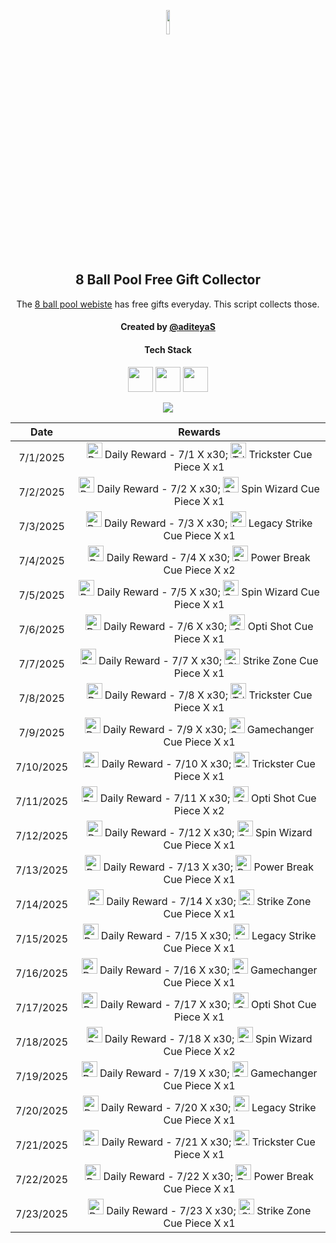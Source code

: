 <p align="center">
  <img src="https://github.com/aditeyaS/8bp-free-gift-collector/blob/main/8bplogo.png" height="10%" />
  <h2 align="center">8 Ball Pool Free Gift Collector</h3>
  <p align="center">The <a href="https://8ballpool.com/en/shop" target="_blank">8 ball pool webiste</a> has free gifts everyday. This script collects those.</p>
  <h4 align="center">Created by <a href="https://github.com/aditeyaS" target="_blank">@aditeyaS</a></h4>
  <div>
    <h4 align="center">Tech Stack</h4>
    <p align="center">
      <img height="40" width="40" src="https://cdn.simpleicons.org/javascript/F7DF1E" />
      <img height="40" width="40" src="https://cdn.simpleicons.org/puppeteer/40B5A4" />
      <img height="40" width="40" src="https://cdn.simpleicons.org/githubactions/2088FF" />
    </p>
  </div>
  <p align="center">
    <a href="https://github.com/aditeyaS/8bp-free-gift-collector/tree/main/archive" aria-label="View previous rewards">
        <img src="https://img.shields.io/badge/View_previous_rewards-8A2BE2?style=for-the-badge"/>
    </a>
  </p>
</p>

| Date | Rewards |
| :---: | :---: |
| 7/1/2025 | <img src="https://prod-hub-config.8ballpool.com/assets/2EYwApzECmqUe-tksYxPKVF-Jw9KAr2IzoC5-hfFW2l_bnt0QtzY-pb0-qie7bvreonoOFg7xnswGAolbr2v-w~kTvQDzXxBiM_Wgi51Jb76aIzuwpuP81csOarXpuz_1k.png" height="25" alt="Daily Reward - 7/1"/> Daily Reward - 7/1 X x30; <img src="https://prod-hub-config.8ballpool.com/assets/32jsniAyJp8Koi0nFarCqcjJ-v6oYuYEOVFx9DXCYi5dv7VvjPsgr9KH5DqUw3FMCWpYi66hIABPEO7obsXx-w~syawBUG7v9ZD3_1GoYhQWWK3heuF82at1vhrtd87Dxs.png" height="25" alt="Trickster Cue Piece"/> Trickster Cue Piece X x1 |
| 7/2/2025 | <img src="https://prod-hub-config.8ballpool.com/assets/2EYwApzECmqUe-tksYxPKVF-Jw9KAr2IzoC5-hfFW2l_bnt0QtzY-pb0-qie7bvreonoOFg7xnswGAolbr2v-w~kTvQDzXxBiM_Wgi51Jb76aIzuwpuP81csOarXpuz_1k.png" height="25" alt="Daily Reward - 7/2"/> Daily Reward - 7/2 X x30; <img src="https://prod-hub-config.8ballpool.com/assets/kRJ26qKDdiBr7BhDRql2WrGCjCeFmptmjEUzSV4nyT6IGfVzTv-8-r-Q-BRtkWB-VvofUc7CY9ifbsxldEok0Q~sNj_SHAvyngabQPPIdbDvVfHJL_RJMjZugE2GipYfyE.png" height="25" alt="Spin Wizard Cue Piece"/> Spin Wizard Cue Piece X x1 |
| 7/3/2025 | <img src="https://prod-hub-config.8ballpool.com/assets/2EYwApzECmqUe-tksYxPKVF-Jw9KAr2IzoC5-hfFW2l_bnt0QtzY-pb0-qie7bvreonoOFg7xnswGAolbr2v-w~kTvQDzXxBiM_Wgi51Jb76aIzuwpuP81csOarXpuz_1k.png" height="25" alt="Daily Reward - 7/3"/> Daily Reward - 7/3 X x30; <img src="https://prod-hub-config.8ballpool.com/assets/8PI4-d_WCdZfX89MjpTDzhvZExiSs82ceYsV3TPfPrBD7Zjbrai0rqGWpaBnBKerusaWXi6G3FBR3FHmaATb_Q~gK2G3yYltIZcfsuN4lhxXVq-ktHacK_yO3ac-N6McFA.png" height="25" alt="Legacy Strike Cue Piece"/> Legacy Strike Cue Piece X x1 |
| 7/4/2025 | <img src="https://prod-hub-config.8ballpool.com/assets/2EYwApzECmqUe-tksYxPKVF-Jw9KAr2IzoC5-hfFW2l_bnt0QtzY-pb0-qie7bvreonoOFg7xnswGAolbr2v-w~kTvQDzXxBiM_Wgi51Jb76aIzuwpuP81csOarXpuz_1k.png" height="25" alt="Daily Reward - 7/4"/> Daily Reward - 7/4 X x30; <img src="https://prod-hub-config.8ballpool.com/assets/mNnZWuEOnaxrZiFEn0apCZsaxydrm7_45_rCxX7ipZjrua-KLdMHlxKeu77TZwEAUZCsVA52ZIKsmXiDVeUwVQ~kx0MT45xRtcGPIPCqrnGTAezM0yQc5Ind0hQgvrI-xc.png" height="25" alt="Power Break Cue Piece"/> Power Break Cue Piece X x2 |
| 7/5/2025 | <img src="https://prod-hub-config.8ballpool.com/assets/2EYwApzECmqUe-tksYxPKVF-Jw9KAr2IzoC5-hfFW2l_bnt0QtzY-pb0-qie7bvreonoOFg7xnswGAolbr2v-w~kTvQDzXxBiM_Wgi51Jb76aIzuwpuP81csOarXpuz_1k.png" height="25" alt="Daily Reward - 7/5"/> Daily Reward - 7/5 X x30; <img src="https://prod-hub-config.8ballpool.com/assets/kRJ26qKDdiBr7BhDRql2WrGCjCeFmptmjEUzSV4nyT6IGfVzTv-8-r-Q-BRtkWB-VvofUc7CY9ifbsxldEok0Q~sNj_SHAvyngabQPPIdbDvVfHJL_RJMjZugE2GipYfyE.png" height="25" alt="Spin Wizard Cue Piece"/> Spin Wizard Cue Piece X x1 |
| 7/6/2025 | <img src="https://prod-hub-config.8ballpool.com/assets/2EYwApzECmqUe-tksYxPKVF-Jw9KAr2IzoC5-hfFW2l_bnt0QtzY-pb0-qie7bvreonoOFg7xnswGAolbr2v-w~kTvQDzXxBiM_Wgi51Jb76aIzuwpuP81csOarXpuz_1k.png" height="25" alt="Daily Reward - 7/6"/> Daily Reward - 7/6 X x30; <img src="https://prod-hub-config.8ballpool.com/assets/Psx-E7uPYsPupGj0nxmL-ggEUzHn-7lsgkMAwlcVF4gwPZSN_a8mgloScb-GG-vdGTPe2BGN48s55voNCggOwg~AFzNC1iBF6kM5VF7z3TAuOb6gNgagPGTHZUH3ViCTlg.png" height="25" alt="Opti Shot Cue Piece"/> Opti Shot Cue Piece X x1 |
| 7/7/2025 | <img src="https://prod-hub-config.8ballpool.com/assets/2EYwApzECmqUe-tksYxPKVF-Jw9KAr2IzoC5-hfFW2l_bnt0QtzY-pb0-qie7bvreonoOFg7xnswGAolbr2v-w~kTvQDzXxBiM_Wgi51Jb76aIzuwpuP81csOarXpuz_1k.png" height="25" alt="Daily Reward - 7/7"/> Daily Reward - 7/7 X x30; <img src="https://prod-hub-config.8ballpool.com/assets/uew70LP1xb3fHZ8xtHSMRjEDW6rQ-cY3eRnnLRVJ5PBkhlO70MdgREScjjHMEG3N3FfsdgoJReO2lQIBmWkjLA~ENU5GRG4OIdHfBvOoxa5uTu2UabVzPAuR6xkk5SJypA.png" height="25" alt="Strike Zone Cue Piece"/> Strike Zone Cue Piece X x1 |
| 7/8/2025 | <img src="https://prod-hub-config.8ballpool.com/assets/2EYwApzECmqUe-tksYxPKVF-Jw9KAr2IzoC5-hfFW2l_bnt0QtzY-pb0-qie7bvreonoOFg7xnswGAolbr2v-w~kTvQDzXxBiM_Wgi51Jb76aIzuwpuP81csOarXpuz_1k.png" height="25" alt="Daily Reward - 7/8"/> Daily Reward - 7/8 X x30; <img src="https://prod-hub-config.8ballpool.com/assets/32jsniAyJp8Koi0nFarCqcjJ-v6oYuYEOVFx9DXCYi5dv7VvjPsgr9KH5DqUw3FMCWpYi66hIABPEO7obsXx-w~syawBUG7v9ZD3_1GoYhQWWK3heuF82at1vhrtd87Dxs.png" height="25" alt="Trickster Cue Piece"/> Trickster Cue Piece X x1 |
| 7/9/2025 | <img src="https://prod-hub-config.8ballpool.com/assets/sNzI2quOtOaWhYAEhIVUAuwpkFCEXHT-OKguUkOEyb1N3s9mSjCnW1RRT7kdveL2wBF4rbrEnPfipfa8_Xz6hw~kTvQDzXxBiM_Wgi51Jb76aIzuwpuP81csOarXpuz_1k.png" height="25" alt="Daily Reward - 7/9"/> Daily Reward - 7/9 X x30; <img src="https://prod-hub-config.8ballpool.com/assets/gfAwKYBs_hqq_Su7FRAUAFxbgI5Gx0kdx__P8u2kewXDUik6XCodC8Wf_TOaHFrt_EbYIi5xt1AA2xwY8QCueQ~IiSrrgA2lgrL2fRsW62I5UYetQYmw-rdPum9EzVKL8g.png" height="25" alt="Gamechanger Cue Piece"/> Gamechanger Cue Piece X x1 |
| 7/10/2025 | <img src="https://prod-hub-config.8ballpool.com/assets/sNzI2quOtOaWhYAEhIVUAuwpkFCEXHT-OKguUkOEyb1N3s9mSjCnW1RRT7kdveL2wBF4rbrEnPfipfa8_Xz6hw~kTvQDzXxBiM_Wgi51Jb76aIzuwpuP81csOarXpuz_1k.png" height="25" alt="Daily Reward - 7/10"/> Daily Reward - 7/10 X x30; <img src="https://prod-hub-config.8ballpool.com/assets/32jsniAyJp8Koi0nFarCqcjJ-v6oYuYEOVFx9DXCYi5dv7VvjPsgr9KH5DqUw3FMCWpYi66hIABPEO7obsXx-w~syawBUG7v9ZD3_1GoYhQWWK3heuF82at1vhrtd87Dxs.png" height="25" alt="Trickster Cue Piece"/> Trickster Cue Piece X x1 |
| 7/11/2025 | <img src="https://prod-hub-config.8ballpool.com/assets/sNzI2quOtOaWhYAEhIVUAuwpkFCEXHT-OKguUkOEyb1N3s9mSjCnW1RRT7kdveL2wBF4rbrEnPfipfa8_Xz6hw~kTvQDzXxBiM_Wgi51Jb76aIzuwpuP81csOarXpuz_1k.png" height="25" alt="Daily Reward - 7/11"/> Daily Reward - 7/11 X x30; <img src="https://prod-hub-config.8ballpool.com/assets/Psx-E7uPYsPupGj0nxmL-ggEUzHn-7lsgkMAwlcVF4gwPZSN_a8mgloScb-GG-vdGTPe2BGN48s55voNCggOwg~AFzNC1iBF6kM5VF7z3TAuOb6gNgagPGTHZUH3ViCTlg.png" height="25" alt="Opti Shot Cue Piece"/> Opti Shot Cue Piece X x2 |
| 7/12/2025 | <img src="https://prod-hub-config.8ballpool.com/assets/sNzI2quOtOaWhYAEhIVUAuwpkFCEXHT-OKguUkOEyb1N3s9mSjCnW1RRT7kdveL2wBF4rbrEnPfipfa8_Xz6hw~kTvQDzXxBiM_Wgi51Jb76aIzuwpuP81csOarXpuz_1k.png" height="25" alt="Daily Reward - 7/12"/> Daily Reward - 7/12 X x30; <img src="https://prod-hub-config.8ballpool.com/assets/kRJ26qKDdiBr7BhDRql2WrGCjCeFmptmjEUzSV4nyT6IGfVzTv-8-r-Q-BRtkWB-VvofUc7CY9ifbsxldEok0Q~sNj_SHAvyngabQPPIdbDvVfHJL_RJMjZugE2GipYfyE.png" height="25" alt="Spin Wizard Cue Piece"/> Spin Wizard Cue Piece X x1 |
| 7/13/2025 | <img src="https://prod-hub-config.8ballpool.com/assets/sNzI2quOtOaWhYAEhIVUAuwpkFCEXHT-OKguUkOEyb1N3s9mSjCnW1RRT7kdveL2wBF4rbrEnPfipfa8_Xz6hw~kTvQDzXxBiM_Wgi51Jb76aIzuwpuP81csOarXpuz_1k.png" height="25" alt="Daily Reward - 7/13"/> Daily Reward - 7/13 X x30; <img src="https://prod-hub-config.8ballpool.com/assets/mNnZWuEOnaxrZiFEn0apCZsaxydrm7_45_rCxX7ipZjrua-KLdMHlxKeu77TZwEAUZCsVA52ZIKsmXiDVeUwVQ~kx0MT45xRtcGPIPCqrnGTAezM0yQc5Ind0hQgvrI-xc.png" height="25" alt="Power Break Cue Piece"/> Power Break Cue Piece X x1 |
| 7/14/2025 | <img src="https://prod-hub-config.8ballpool.com/assets/sNzI2quOtOaWhYAEhIVUAuwpkFCEXHT-OKguUkOEyb1N3s9mSjCnW1RRT7kdveL2wBF4rbrEnPfipfa8_Xz6hw~kTvQDzXxBiM_Wgi51Jb76aIzuwpuP81csOarXpuz_1k.png" height="25" alt="Daily Reward - 7/14"/> Daily Reward - 7/14 X x30; <img src="https://prod-hub-config.8ballpool.com/assets/uew70LP1xb3fHZ8xtHSMRjEDW6rQ-cY3eRnnLRVJ5PBkhlO70MdgREScjjHMEG3N3FfsdgoJReO2lQIBmWkjLA~ENU5GRG4OIdHfBvOoxa5uTu2UabVzPAuR6xkk5SJypA.png" height="25" alt="Strike Zone Cue Piece"/> Strike Zone Cue Piece X x1 |
| 7/15/2025 | <img src="https://prod-hub-config.8ballpool.com/assets/sNzI2quOtOaWhYAEhIVUAuwpkFCEXHT-OKguUkOEyb1N3s9mSjCnW1RRT7kdveL2wBF4rbrEnPfipfa8_Xz6hw~kTvQDzXxBiM_Wgi51Jb76aIzuwpuP81csOarXpuz_1k.png" height="25" alt="Daily Reward - 7/15"/> Daily Reward - 7/15 X x30; <img src="https://prod-hub-config.8ballpool.com/assets/8PI4-d_WCdZfX89MjpTDzhvZExiSs82ceYsV3TPfPrBD7Zjbrai0rqGWpaBnBKerusaWXi6G3FBR3FHmaATb_Q~gK2G3yYltIZcfsuN4lhxXVq-ktHacK_yO3ac-N6McFA.png" height="25" alt="Legacy Strike Cue Piece"/> Legacy Strike Cue Piece X x1 |
| 7/16/2025 | <img src="https://prod-hub-config.8ballpool.com/assets/sNzI2quOtOaWhYAEhIVUAuwpkFCEXHT-OKguUkOEyb1N3s9mSjCnW1RRT7kdveL2wBF4rbrEnPfipfa8_Xz6hw~kTvQDzXxBiM_Wgi51Jb76aIzuwpuP81csOarXpuz_1k.png" height="25" alt="Daily Reward - 7/16"/> Daily Reward - 7/16 X x30; <img src="https://prod-hub-config.8ballpool.com/assets/gfAwKYBs_hqq_Su7FRAUAFxbgI5Gx0kdx__P8u2kewXDUik6XCodC8Wf_TOaHFrt_EbYIi5xt1AA2xwY8QCueQ~IiSrrgA2lgrL2fRsW62I5UYetQYmw-rdPum9EzVKL8g.png" height="25" alt="Gamechanger Cue Piece"/> Gamechanger Cue Piece X x1 |
| 7/17/2025 | <img src="https://prod-hub-config.8ballpool.com/assets/sNzI2quOtOaWhYAEhIVUAuwpkFCEXHT-OKguUkOEyb1N3s9mSjCnW1RRT7kdveL2wBF4rbrEnPfipfa8_Xz6hw~kTvQDzXxBiM_Wgi51Jb76aIzuwpuP81csOarXpuz_1k.png" height="25" alt="Daily Reward - 7/17"/> Daily Reward - 7/17 X x30; <img src="https://prod-hub-config.8ballpool.com/assets/Psx-E7uPYsPupGj0nxmL-ggEUzHn-7lsgkMAwlcVF4gwPZSN_a8mgloScb-GG-vdGTPe2BGN48s55voNCggOwg~AFzNC1iBF6kM5VF7z3TAuOb6gNgagPGTHZUH3ViCTlg.png" height="25" alt="Opti Shot Cue Piece"/> Opti Shot Cue Piece X x1 |
| 7/18/2025 | <img src="https://prod-hub-config.8ballpool.com/assets/sNzI2quOtOaWhYAEhIVUAuwpkFCEXHT-OKguUkOEyb1N3s9mSjCnW1RRT7kdveL2wBF4rbrEnPfipfa8_Xz6hw~kTvQDzXxBiM_Wgi51Jb76aIzuwpuP81csOarXpuz_1k.png" height="25" alt="Daily Reward - 7/18"/> Daily Reward - 7/18 X x30; <img src="https://prod-hub-config.8ballpool.com/assets/kRJ26qKDdiBr7BhDRql2WrGCjCeFmptmjEUzSV4nyT6IGfVzTv-8-r-Q-BRtkWB-VvofUc7CY9ifbsxldEok0Q~sNj_SHAvyngabQPPIdbDvVfHJL_RJMjZugE2GipYfyE.png" height="25" alt="Spin Wizard Cue Piece"/> Spin Wizard Cue Piece X x2 |
| 7/19/2025 | <img src="https://prod-hub-config.8ballpool.com/assets/sNzI2quOtOaWhYAEhIVUAuwpkFCEXHT-OKguUkOEyb1N3s9mSjCnW1RRT7kdveL2wBF4rbrEnPfipfa8_Xz6hw~kTvQDzXxBiM_Wgi51Jb76aIzuwpuP81csOarXpuz_1k.png" height="25" alt="Daily Reward - 7/19"/> Daily Reward - 7/19 X x30; <img src="https://prod-hub-config.8ballpool.com/assets/gfAwKYBs_hqq_Su7FRAUAFxbgI5Gx0kdx__P8u2kewXDUik6XCodC8Wf_TOaHFrt_EbYIi5xt1AA2xwY8QCueQ~IiSrrgA2lgrL2fRsW62I5UYetQYmw-rdPum9EzVKL8g.png" height="25" alt="Gamechanger Cue Piece"/> Gamechanger Cue Piece X x1 |
| 7/20/2025 | <img src="https://prod-hub-config.8ballpool.com/assets/sNzI2quOtOaWhYAEhIVUAuwpkFCEXHT-OKguUkOEyb1N3s9mSjCnW1RRT7kdveL2wBF4rbrEnPfipfa8_Xz6hw~kTvQDzXxBiM_Wgi51Jb76aIzuwpuP81csOarXpuz_1k.png" height="25" alt="Daily Reward - 7/20"/> Daily Reward - 7/20 X x30; <img src="https://prod-hub-config.8ballpool.com/assets/8PI4-d_WCdZfX89MjpTDzhvZExiSs82ceYsV3TPfPrBD7Zjbrai0rqGWpaBnBKerusaWXi6G3FBR3FHmaATb_Q~gK2G3yYltIZcfsuN4lhxXVq-ktHacK_yO3ac-N6McFA.png" height="25" alt="Legacy Strike Cue Piece"/> Legacy Strike Cue Piece X x1 |
| 7/21/2025 | <img src="https://prod-hub-config.8ballpool.com/assets/sNzI2quOtOaWhYAEhIVUAuwpkFCEXHT-OKguUkOEyb1N3s9mSjCnW1RRT7kdveL2wBF4rbrEnPfipfa8_Xz6hw~kTvQDzXxBiM_Wgi51Jb76aIzuwpuP81csOarXpuz_1k.png" height="25" alt="Daily Reward - 7/21"/> Daily Reward - 7/21 X x30; <img src="https://prod-hub-config.8ballpool.com/assets/32jsniAyJp8Koi0nFarCqcjJ-v6oYuYEOVFx9DXCYi5dv7VvjPsgr9KH5DqUw3FMCWpYi66hIABPEO7obsXx-w~syawBUG7v9ZD3_1GoYhQWWK3heuF82at1vhrtd87Dxs.png" height="25" alt="Trickster Cue Piece"/> Trickster Cue Piece X x1 |
| 7/22/2025 | <img src="https://prod-hub-config.8ballpool.com/assets/sNzI2quOtOaWhYAEhIVUAuwpkFCEXHT-OKguUkOEyb1N3s9mSjCnW1RRT7kdveL2wBF4rbrEnPfipfa8_Xz6hw~kTvQDzXxBiM_Wgi51Jb76aIzuwpuP81csOarXpuz_1k.png" height="25" alt="Daily Reward - 7/22"/> Daily Reward - 7/22 X x30; <img src="https://prod-hub-config.8ballpool.com/assets/mNnZWuEOnaxrZiFEn0apCZsaxydrm7_45_rCxX7ipZjrua-KLdMHlxKeu77TZwEAUZCsVA52ZIKsmXiDVeUwVQ~kx0MT45xRtcGPIPCqrnGTAezM0yQc5Ind0hQgvrI-xc.png" height="25" alt="Power Break Cue Piece"/> Power Break Cue Piece X x1 |
| 7/23/2025 | <img src="https://prod-hub-config.8ballpool.com/assets/sNzI2quOtOaWhYAEhIVUAuwpkFCEXHT-OKguUkOEyb1N3s9mSjCnW1RRT7kdveL2wBF4rbrEnPfipfa8_Xz6hw~kTvQDzXxBiM_Wgi51Jb76aIzuwpuP81csOarXpuz_1k.png" height="25" alt="Daily Reward - 7/23"/> Daily Reward - 7/23 X x30; <img src="https://prod-hub-config.8ballpool.com/assets/uew70LP1xb3fHZ8xtHSMRjEDW6rQ-cY3eRnnLRVJ5PBkhlO70MdgREScjjHMEG3N3FfsdgoJReO2lQIBmWkjLA~ENU5GRG4OIdHfBvOoxa5uTu2UabVzPAuR6xkk5SJypA.png" height="25" alt="Strike Zone Cue Piece"/> Strike Zone Cue Piece X x1 |
